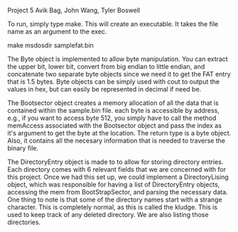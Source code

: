 Project 5
Avik Bag, John Wang, Tyler Boswell

To run, simply type make. This will create an executable. It takes the file name as an argument to the exec.

make
msdosdir samplefat.bin


The Byte object is implemented to allow byte manipulation. You can extract the upper bit, lower bit, convert from big endian to little endian, and concatenate two separate byte objects since we need it to get the FAT entry that is 1.5 bytes. Byte objects can be simply used with cout to output the values in hex, but can easily be represented in decimal if need be. 

The Bootsector object creates a memory allocation of all the data that is contained within the sample.bin file. each byte is accessible by address, e.g., if you want to access byte 512, you simply have to call the method memAccess associated with the Bootsector object and pass the index as it's argument to get the byte at the location. The return type is a byte object. Also, it contains all the necesary information that is needed to traverse the binary file. 

The DirectoryEntry object is made to to allow for storing directory entries. Each directory comes with 6 relevant fields that we are concerned with for this project. Once we had this set up, we could implement a DirectoryLising object, which was responsible for having a list of DirectoryEntry objects, accessing the mem from BootStrapSector, and parsing the necessary data. One thing to note is that some of the directory names start with a strange character. This is completely normal, as this is called the kludge. This is used to keep track of any deleted directory. We are also listing those directories. 

